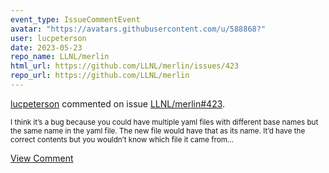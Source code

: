 ```yaml
---
event_type: IssueCommentEvent
avatar: "https://avatars.githubusercontent.com/u/588868?"
user: lucpeterson
date: 2023-05-23
repo_name: LLNL/merlin
html_url: https://github.com/LLNL/merlin/issues/423
repo_url: https://github.com/LLNL/merlin
---
```


<a href='https://github.com/lucpeterson' target='_blank'>lucpeterson</a> commented on issue <a href='https://github.com/LLNL/merlin/issues/423' target='_blank'>LLNL/merlin#423</a>.

<small>I think it’s a bug because you could have multiple yaml files with different base names but the same name in the yaml file. The new file would have that as its name. It’d have the correct contents but you wouldn’t know which file it came from...</small>

<a href='https://github.com/LLNL/merlin/issues/423' target='_blank'>View Comment</a>